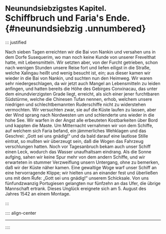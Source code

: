 # <small>Neunundsiebzigstes Kapitel.</small><br />Schiffbruch und Faria's Ende.{#neunundsiebzig .unnumbered}

::: justified

Nach sieben Tagen erreichten wir die Bai von Nankin und versahen uns in dem
Dorfe Susequerim, wo man noch keine Kunde von unserer Frevelthat hatte, mit
Lebensmitteln. Wir setzten aber, von der Furcht getrieben, schon nach wenigen
Stunden unsere Reise fort und liefen eiligst in die Straße, welche Xalingau
heißt und wenig besucht ist, ein; aus dieser kamen wir wieder in die Bai von
Nankin, und suchten nun den Heimweg. Wir waren sehr niedergeschlagen, da wir
jetzt auch Mangel an Lebensmitteln zu leiden anfingen, und hatten bereits die
Höhe des Gebirges Conxinacau, das unter dem einundvierzigsten Grade liegt,
erreicht, als sich einer jener furchtbaren Südstürme, welche die Chinesen Tufan
nennen, erhob, welchem unsere niedrigen und schlechtbemannten Ruderschiffe nicht
zu widerstehen vermochten. Wir versuchten zwar, sie auf die Küste laufen zu
lassen, aber der Wind sprang nach Nordwesten um und schlenderte uns wieder in
die hohe See. Wir warfen in der Angst alle erbeuteten Kostbarkeiten über Bord
und kappten die Maste. Um Mitternacht vernahmen wir von dem Schiffe, auf welchem
sich Faria befand, ein jämmerliches Wehklagen und das Geschrei: „Gott sei uns
gnädig!“ und da bald darauf eine lautlose Stille eintrat, so mußten wir
überzeugt sein, daß die Wogen das Fahrzeug verschlungen hatten. Noch vor
Tagesanbruch bekam auch unser Schiff einen Leck, wodurch das Wasser unaufhaltsam
eindrang. Als die Sonne aufging, sahen wir keine Spur mehr von dem andern
Schiffe, und wir erwarteten in stummer Verzweiflung unsern Untergang, ohne zu
bemerken, daß wir der Küste näher kamen. Eine gewaltige Woge warf unser Schiff
an eine hervorragende Klippe; wir hielten uns an einander fest und überließen
uns mit dem Rufe: „Gott sei uns gnädig!“ unserem Schicksale. Von uns
fünfundzwanzig Portugiesen gelangten nur fünfzehn an das Ufer, die übrige
Mannschaft ertrank. Dieses Unglück ereignete sich am 5. August des Jahres 1542
an einem Montage.

:::


:::: align-center
****
::::
